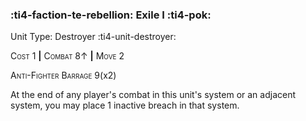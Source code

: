 ### :ti4-faction-te-rebellion: **Exile I** :ti4-pok:

Unit Type: Destroyer :ti4-unit-destroyer:

<span style="font-variant:small-caps;">Cost 1</span> __|__ <span style="font-variant:small-caps;">Combat 8↑</span> __|__ <span style="font-variant:small-caps;">Move 2</span>

<span style="font-variant:small-caps;">Anti-Fighter Barrage</span> 9(x2)

At the end of any player's combat in this unit's system or an adjacent system, you may place 1 inactive breach in that system.
